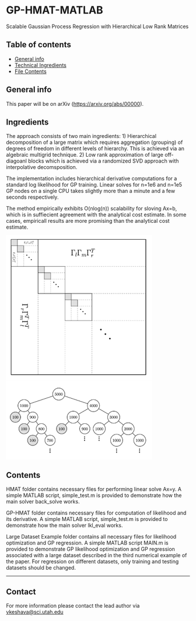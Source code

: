 # GP-HMAT-MATLAB
Scalable Gaussian Process Regression with Hierarchical Low Rank Matrices


## Table of contents
* [General info](#general-info)
* [Technical Ingredients](#ingredients)
* [File Contents](#contents)

## General info
This paper will be on arXiv (https://arxiv.org/abs/00000).
## Ingredients
The approach consists of two main ingredients: 1) Hierarchical decomposition of a large matrix which requires aggregation (grouping) of degrees of freedom in different levels of hierarchy. This is achieved via an algebraic multigrid technique. 2) Low rank approximation of large off-diagoanl blocks which is achieved via a randomized SVD approach with interpolative decomsposition. 

The implementation includes hierarchical derivative computations for a standard log likelihood for GP training. Linear solves for n=1e6 and n=1e5 GP nodes on a single CPU takes slightly more than a minute and a few seconds respectively.

The method empirically exhibits O(nlog(n)) scalability for sloving Ax=b, which is in suffiecient agreement with the analytical cost estimate. In some cases, empiricall results are more promising than the analytical cost estimate.  

<img src="matrix_self1.png" width="400">  <img src="tree1.png" width="400" style="vertical-align:top"> 

 
## Contents
HMAT folder contains necessary files for performing linear solve Ax=y. A simple MATLAB script, simple_test.m is provided to demonstrate how the main solver back_solve works. 

GP-HMAT folder contains necessary files for computation of likelihood and its derivative. A simple MATLAB script, simple_test.m is provided to demonstrate how the main solver lkl_eval works. 

Large Dataset Example folder contains all necessary files for likelihood optimization and GP regression. A simple MATLAB script MAIN.m is provided to demonstrate GP likelihood optimization and GP regression associated with a large dataset described in the third numerical example of the paper.  For regression on different datasets, only training and testing datasets should be changed. 

______________________
## Contact
For more information please contact the lead author via vkeshava@sci.utah.edu
